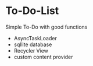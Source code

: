 # To-Do-List
Simple To-Do with good functions
- AsyncTaskLoader
- sqllite database
- Recycler View
- custom content provider

